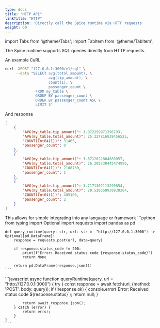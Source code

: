 ```yaml
---
type: docs
title: "HTTP API"
linkTitle: "HTTP"
description: 'Directly call the Spice runtime via HTTP requests'
weight: 60
---
```


import Tabs from '@theme/Tabs';
import TabItem from '@theme/TabItem';

The Spice runtime supports SQL queries directly from HTTP requests. 

An example CuRL
```bash
curl -XPOST "127.0.0.1:3000/v1/sql" \
     --data "SELECT avg(total_amount), \
                    avg(tip_amount), \
                    count(1), \
                    passenger_count \
              FROM my_table \
              GROUP BY passenger_count \
              ORDER BY passenger_count ASC \
              LIMIT 3"
```
And response
```json
[
    {
        "AVG(my_table.tip_amount)": 3.072259971396793,
        "AVG(my_table.total_amount)": 25.327816939456525,
        "COUNT(Int64(1))": 31465,
        "passenger_count": 0
    },
    {
        "AVG(my_table.tip_amount)": 3.3712622884680057,
        "AVG(my_table.total_amount)": 26.205230445474996,
        "COUNT(Int64(1))": 2188739,
        "passenger_count": 1
    },
    {
        "AVG(my_table.tip_amount)": 3.7171302113290854,
        "AVG(my_table.total_amount)": 29.520659930930304,
        "COUNT(Int64(1))": 405103,
        "passenger_count": 2
    }
]
```
This allows for simple integrating into any language or framework 
<Tabs>
  <TabItem value="python" label="Python" default>
    ```python
    from typing import Optional
    import requests
    import pandas as pd

    def query_runtime(query: str, url: str =  "http://127.0.0.1:3000") -> Optional[pd.DataFrame]:
        response = requests.post(url, data=query)
        
        if response.status_code != 200:
            print(f"Error: Received status code {response.status_code}")
            return None
        
        return pd.DataFrame(response.json())
    ```
  </TabItem>
  <TabItem value="javascript" label="Javascript">
    ```javascript
    async function queryRuntime(query, url = "http://127.0.0.1:3000") {
        try {
            const response = await fetch(url, {method: 'POST', body: query});
            if (!response.ok) {
            console.error(`Error: Received status code ${response.status}`);
            return null;
            }

            return await response.json();
        } catch (error) {
            return error;
        }
    }
    ```
  </TabItem>
  </Tabs>

<!-- Goal-State/What
HackerNews quality HTTP SQL interface docs for POST /v1/sql, including quick starts at https://docs.spiceai.org/clients/.

Include sub-pages of deployments and inference, benefits, why do this, example use-cases, considerations, etc. -->